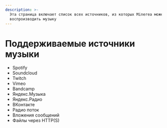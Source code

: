 ```yaml
---
description: >-
  Эта страница включает список всех источников, из которых Minerea может
  воспроизводить музыку
---
```


# Поддерживаемые источники музыки

* Spotify
* Soundcloud
* Twitch
* Vimeo
* Bandcamp
* Яндекс.Музыка
* Яндекс.Радио
* ВКонтакте
* Радио поток
* Вложения сообщений
* Файлы через HTTP(S)
